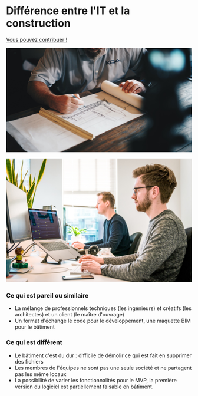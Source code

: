 # Différence entre l'IT et la construction

[Vous pouvez contribuer ! ](../communaute-agile-bim/contribuer.md)

![](../../.gitbook/assets/photo-1503387762-592deb58ef4e.jpeg)

![](../../.gitbook/assets/photo-1551434678-e076c223a692.jpeg)

### Ce qui est pareil ou similaire

* La mélange de professionnels techniques \(les ingénieurs\) et créatifs \(les architectes\) et un client \(le maître d'ouvrage\)
* Un format d'échange le code pour le développement, une maquette BIM pour le bâtiment



### Ce qui est différent

* Le bâtiment c'est du dur : difficile de démolir ce qui est fait en supprimer des fichiers
* Les membres de l'équipes ne sont pas une seule société et ne partagent pas les même locaux 
* La possibilité de varier les fonctionnalités pour le MVP, la première version du logiciel est partiellement faisable en bâtiment. 



